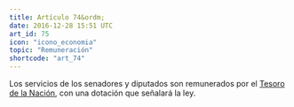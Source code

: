 ```yaml
---
title: Artículo 74&ordm;
date: 2016-12-28 15:51 UTC
art_id: 75
icon: "icono_economia"
topic: "Remuneración"
shortcode: "art_74"
---
```

Los servicios de los senadores y diputados son remunerados por el [Tesoro de la Nación](http://www.ptn.gov.ar/), con una dotación que señalará la ley.
